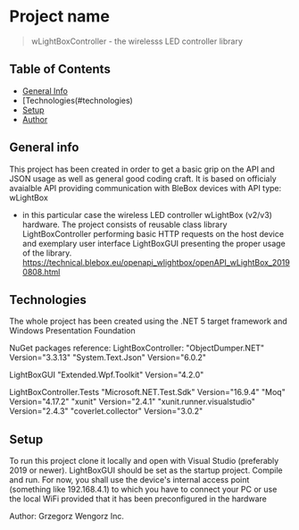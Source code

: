 # Project name
>wLightBoxController - the wirelesss LED controller library

## Table of Contents
* [General Info](#general-information)
* [Technologies(#technologies)
* [Setup](#setup)
* [Author](#author)

## General info

This project has been created in order to get a basic grip on the API and JSON usage as well as general good coding craft.
It is based on officialy avaialble API providing communication with BleBox devices with API type: wLightBox 
- in this particular case the wireless LED controller wLightBox (v2/v3) hardware.
The project consists of reusable class library LightBoxController performing basic HTTP requests on the host device 
and exemplary user interface LightBoxGUI presenting the proper usage of the library.
https://technical.blebox.eu/openapi_wlightbox/openAPI_wLightBox_20190808.html

## Technologies

The whole project has been created using the .NET 5 target framework and Windows Presentation Foundation

NuGet packages reference:
LightBoxController:
    "ObjectDumper.NET" Version="3.3.13"
    "System.Text.Json" Version="6.0.2"

LightBoxGUI
    "Extended.Wpf.Toolkit" Version="4.2.0"

LightBoxController.Tests
    "Microsoft.NET.Test.Sdk" Version="16.9.4"
    "Moq" Version="4.17.2"
    "xunit" Version="2.4.1"
    "xunit.runner.visualstudio" Version="2.4.3"
    "coverlet.collector" Version="3.0.2"


## Setup

To run this project clone it locally and open with Visual Studio (preferably 2019 or newer). LightBoxGUI should be set as the startup project. Compile and run. 
For now, you shall use the device's internal access point (something like 192.168.4.1) 
to which you have to connect your PC or use the local WiFi provided that it has been preconfigured in the hardware

Author:
Grzegorz Wengorz Inc.